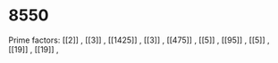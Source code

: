 # 8550

Prime factors: [[2]] , [[3]] , [[1425]] , [[3]] , [[475]] , [[5]] , [[95]] , [[5]] , [[19]] , [[19]] , 